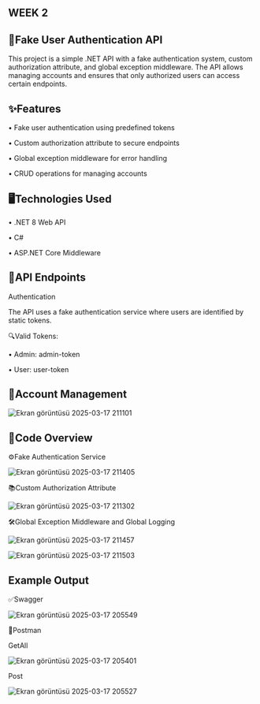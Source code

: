 WEEK 2
---------------
🤖Fake User Authentication API
----------------------------
This project is a simple .NET API with a fake authentication system, custom authorization attribute, and global exception middleware. The API allows managing accounts and ensures that only authorized users can access certain endpoints.

✨Features
-----------------
• Fake user authentication using predefined tokens

• Custom authorization attribute to secure endpoints

• Global exception middleware for error handling

• CRUD operations for managing accounts

🖥️Technologies Used
-----------------
• .NET 8 Web API

• C#

• ASP.NET Core Middleware

🚩API Endpoints
-----------------
Authentication

The API uses a fake authentication service where users are identified by static tokens.

🔍Valid Tokens:

• Admin: admin-token

• User: user-token

📍Account Management
-----------------
![Ekran görüntüsü 2025-03-17 211101](https://github.com/user-attachments/assets/45b68971-5818-43a4-8b6e-b3a1844ad0f9)

🎯Code Overview
-----------------
⚙️Fake Authentication Service

![Ekran görüntüsü 2025-03-17 211405](https://github.com/user-attachments/assets/b23882e2-eab7-4600-90d5-458d62465f76)

📚Custom Authorization Attribute

![Ekran görüntüsü 2025-03-17 211302](https://github.com/user-attachments/assets/551de5ed-8768-4f5b-b8fe-5f610db5af01)

🛠️Global Exception Middleware and Global Logging

![Ekran görüntüsü 2025-03-17 211457](https://github.com/user-attachments/assets/4a8a4de6-77dc-4ff8-857d-7f97f123d69e)

![Ekran görüntüsü 2025-03-17 211503](https://github.com/user-attachments/assets/b7a1046e-36d4-40df-ac31-26e2467f552b)

Example Output
-----------------
✅Swagger

![Ekran görüntüsü 2025-03-17 205549](https://github.com/user-attachments/assets/c238db46-fce3-4736-a463-e1e7336c824f)

🚀Postman

GetAll

![Ekran görüntüsü 2025-03-17 205401](https://github.com/user-attachments/assets/48ee5af0-ab75-42ab-a027-a22c833a1d8e)

Post

![Ekran görüntüsü 2025-03-17 205527](https://github.com/user-attachments/assets/5b748d1c-3341-4f4f-9a99-e3cc6b1f80f6)



